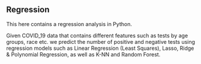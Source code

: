 ## Regression
This here contains a regression analysis in Python.

Given COVID_19 data that contains different features such as tests by age groups, race etc. we predict the number of positive and negative tests using regression models such as Linear Regression (Least Squares), Lasso, Ridge & Polynomial Regression, as well as K-NN and Random Forest.
